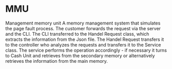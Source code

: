 # MMU

Management memory unit
A memory management system that simulates the page fault process.
The customer forwards the request via the server and the CLI.
The CLI transferred to the Handel Request class, which extracts the information from the Json file.
The Handel Request transfers it to the controller who analyzes the requests and transfers it to the Service class.
The service performs the operation accordingly - if necessary it turns to Cash Unit and retrieves from the secondary memory
or alternatively retrieves the information from the main memory.

